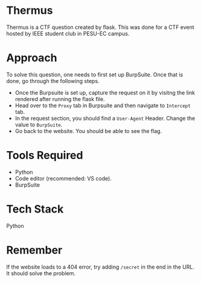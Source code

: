 # Thermus
Thermus is a CTF question created by flask. This was done for a CTF event hosted by IEEE student club in PESU-EC campus.
# Approach
To solve this question, one needs to first set up BurpSuite. Once that is done, go through the following steps.
- Once the Burpsuite is set up, capture the request on it by visitng the link rendered after running the flask file.
- Head over to the `Proxy` tab in Burpsuite and then navigate to `Intercept` tab.
- In the request section, you should find a `User-Agent` Header. Change the value to `BurpSuite`.
- Go back to the website. You should be able to see the flag.
# Tools Required
- Python
- Code editor (recommended: VS code).
- BurpSuite
# Tech Stack
Python
# Remember
If the website loads to a 404 error, try adding `/secret` in the end in the URL. It should solve the problem.
